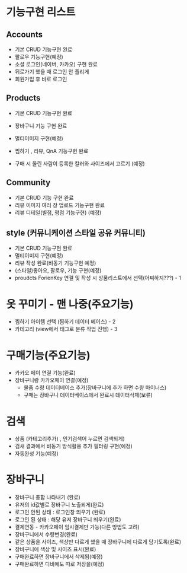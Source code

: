 # 기능구현 리스트

## Accounts

- 기본 CRUD 기능구현 완료
- 팔로우 기능구현(예정)
- 소셜 로그인(네이버, 카카오) 구현 완료
- 뒤로가기 했을 때 로그인 안 풀리게
- 회원가입 후 바로 로그인

## Products

- 기본 CRUD 기능구현 완료
- 장바구니 기능 구현 완료 
- 멀티이미지 구현(예정)
- 찜하기 , 리뷰, QnA 기능구현 완료

- 구매 시 올린 사람이 등록한 칼러와 사이즈에서 고르기 (예정) 


## Community

- 기본 CRUD 기능 구현 완료
- 리뷰 이미지 여러 장 업로드 기능구현 완료
- 리뷰 디테일(별점, 평점 기능구현) (예정)

## style (커뮤니케이션 스타일 공유 커뮤니티)

- 기본 CRUD 기능구현 완료
- 멀티이미지 구현(예정)
- 리뷰 작성 완료(비동기 기능구현 예정)
- (스타일)좋아요, 팔로우, 기능 구현(예정)
- proudcts ForienKey 연결 및 작성 시 상품리스트에서 선택(어찌하지???) - 1



# 옷 꾸미기 - 맨 나중(주요기능)

- 찜하기 아이템 선택 (찜하기 데이터 베이스) - 2
- 카테고리 (view에서 태그로 분류 작업 진행) - 3



# 구매기능(주요기능)

- 카카오 페이 연결 기능(완료)
- 장바구니랑 카카오페이 연결(예정)
  - 물품 수량 데이터베이스 추가(장바구니에 추가 하면 수량 마이너스)
  - 구매는 장바구니 데이터베이스에서 완료시 데이터삭제(보류)

# 검색

- 상품 (카테고리추가) , 인기검색어 누르면 검색되게)
- 검새 결과에서 비동기 방식활용 추가 필터링 구현(예정)
- 자동완성 기능(예정)



# 장바구니

- 장바구니 총합 나타내기 (완료)
- 유저의 id값별로 장바구니 노출되게(완료)
- 로그인 안된 상태 : 로그인창 띄우기 (완료)
- 로그인 된 상태 : 해당 유저 장바구니 띄우기(완료)
- 결제연동 - 카카오페이 임시결제만 가능(다른 방법도 고려) 
- 장바구니에서 수량변경(완료)
- 같은 상품을 사이즈, 색상만 다르게 했을 때 장바구니에 다르게 담기도록(완료)
- 장바구니에 색상 및 사이즈 표시(완료)
- 구매완료하면 장바구니에서 삭제됨(예정)
- 구매완료하면 디비에도 따로 저장을(예정)

